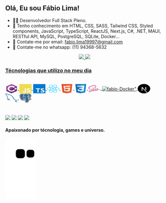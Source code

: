 ## Olá, Eu sou Fábio Lima!

- 👨‍💻 Desenvolvedor Full Stack Pleno.
- 🚀 Tenho conhecimento em HTML, CSS, SASS, Tailwind CSS, Styled components, JavaScript, TypeScript, ReactJS, Next.js, C#, .NET, MAUI, RESTful API, MySQL, PostgreSQL, SQLite, Docker...
- 📧 Contate-me por email: fabio.lima19997@gmail.com
- 📲 Contate-me no whatsapp: (11) 94368-5632


<div align="center">
  <a href="https://github.com/Fabinschulz">
  <img height="180em" src="https://github-readme-stats.vercel.app/api?username=fabinschulz&show_icons=true&theme=dracula&include_all_commits=true&count_private=true"/>
  <img height="180em" src="https://github-readme-stats.vercel.app/api/top-langs/?username=fabinschulz&layout=compact&langs_count=7&theme=dracula"/>
</div>
  
 ### Técnologias que utilizo no meu dia
<div style="display: inline_block"><br>
  <img align="center" alt="fabio-Csharp" height="30" width="40" src="https://raw.githubusercontent.com/devicons/devicon/master/icons/csharp/csharp-original.svg">
  <img align="center" alt="fabio-Js" height="30" width="40" src="https://raw.githubusercontent.com/devicons/devicon/master/icons/javascript/javascript-plain.svg">
  <img align="center" alt="fabio-Ts" height="30" width="40" src="https://raw.githubusercontent.com/devicons/devicon/master/icons/typescript/typescript-plain.svg">
  <img align="center" alt="fabio-React" height="30" width="40" src="https://raw.githubusercontent.com/devicons/devicon/master/icons/react/react-original.svg">
  <img align="center" alt="fabio-HTML" height="30" width="40" src="https://raw.githubusercontent.com/devicons/devicon/master/icons/html5/html5-original.svg">
  <img align="center" alt="fabio-CSS" height="30" width="40" src="https://raw.githubusercontent.com/devicons/devicon/master/icons/css3/css3-original.svg">
  <img align="center" alt="fabio-SASS" height="30" width="40" src="https://raw.githubusercontent.com/devicons/devicon/master/icons/sass/sass-original.svg">
  <img align="center" height="40" alt=fabio-Docker"  src="https://cdn.jsdelivr.net/gh/devicons/devicon/icons/docker/docker-original.svg"/>
  <img align="center" alt="fabio-Next" height="30" width="40" src="https://raw.githubusercontent.com/devicons/devicon/master/icons/nextjs/nextjs-original.svg">
  <img align="center" alt="fabio-MySQL" height="30" width="40" src="https://raw.githubusercontent.com/devicons/devicon/master/icons/mysql/mysql-original.svg">
  <img align="center" alt="fabio--PostgreSQL" height="30" width="40" src="https://raw.githubusercontent.com/devicons/devicon/master/icons/postgresql/postgresql-original.svg">
</div>
</div>
  
  #
 
<div> 
<a href="https://instagram.com/fabinschulz" target="_blank"><img src="https://img.shields.io/badge/-Instagram-%23E4405F?style=for-the-badge&logo=instagram&logoColor=white" target="_blank"></a>
  <a href = "mailto:fabio.lima19997@gmail.com"><img src="https://img.shields.io/badge/-Gmail-%23333?style=for-the-badge&logo=gmail&logoColor=white" target="_blank"></a>
  <a href="https://www.linkedin.com/in/fabiojr7/" target="_blank"><img src="https://img.shields.io/badge/-LinkedIn-%230077B5?style=for-the-badge&logo=linkedin&logoColor=white" target="_blank"></a> 
   <a href="https://wa.me/+5511943685632?text=Ol%C3%A1" target="_blank">
<img src="https://img.shields.io/badge/WhatsApp-25D366?style=for-the-badge&logo=whatsapp&logoColor=white" target="_blank"></a>  
  
   #### Apaixonado por técnologia, games e universo.

 ![Snake animation](https://github.com/Fabinschulz/fabinschulz/blob/output/github-contribution-grid-snake.svg)
  
</div>
